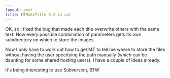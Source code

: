 ```yaml
---
layout: post
title: MTMakeTitle 0.2 is out
---
```


OK, so I fixed the bug that made each title overwrite others with the same text. Now every possible combination of parameters gets its own subdirectory on which to store the images.

Now I only have to work out how to get MT to tell me where to store the files without having the user specifying the path manually (which can be daunting for some shared hosting users). I have a couple of ideas already.

It's being interesting to use Subversion, BTW
